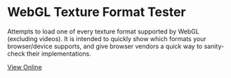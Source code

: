 WebGL Texture Format Tester
===========================

Attempts to load one of every texture format supported by WebGL (excluding
videos). It is intended to quickly show which formats your browser/device
supports, and give browser vendors a quick way to sanity-check their
implementations.

[View Online](http://toji.github.io/texture-tester/)
